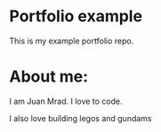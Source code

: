 # Portfolio example

This is my example portfolio repo.

# About me:

I am Juan Mrad. I love to code.

I also love building legos and gundams
